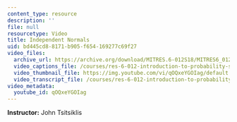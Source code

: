 ```yaml
---
content_type: resource
description: ''
file: null
resourcetype: Video
title: Independent Normals
uid: bd445cd8-8171-b905-f654-169277c69f27
video_files:
  archive_url: https://archive.org/download/MITRES.6-012S18/MITRES6_012S18_L10-07_300k.mp4
  video_captions_file: /courses/res-6-012-introduction-to-probability-spring-2018/ada0e40124a3535681cf7f8eda924d54_qOQxeYGOIag.vtt
  video_thumbnail_file: https://img.youtube.com/vi/qOQxeYGOIag/default.jpg
  video_transcript_file: /courses/res-6-012-introduction-to-probability-spring-2018/3afe795f040c2cb1abddbe60e9b4ff68_qOQxeYGOIag.pdf
video_metadata:
  youtube_id: qOQxeYGOIag
---
```


**Instructor:** John Tsitsiklis
